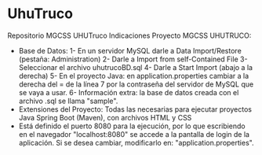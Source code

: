 # UhuTruco
Repositorio MGCSS UHUTruco
Indicaciones Proyecto MGCSS UHUTRUCO:
- Base de Datos: 
1- En un servidor MySQL darle a Data Import/Restore (pestaña: Administration)
2- Darle a Import from self-Contained File
3- Seleccionar el archivo uhutrucoBD.sql
4- Darle a Start Import (abajo a la derecha)
5- En el proyecto Java: en application.properties cambiar a la derecha del = de la línea 7 por la contraseña del servidor de MySQL que se vaya a usar.
6- Información extra: la base de datos creada con el archivo .sql se llama "sample".
- Extensiones del Proyecto: Todas las necesarias para ejecutar proyectos Java Spring Boot (Maven), con archivos HTML y CSS
- Está definido el puerto 8080 para la ejecución, por lo que escribiendo en el navegador "localhost:8080" se accede a la pantalla de login de la aplicación. Si se desea cambiar, modificarlo en: "application.properties".
